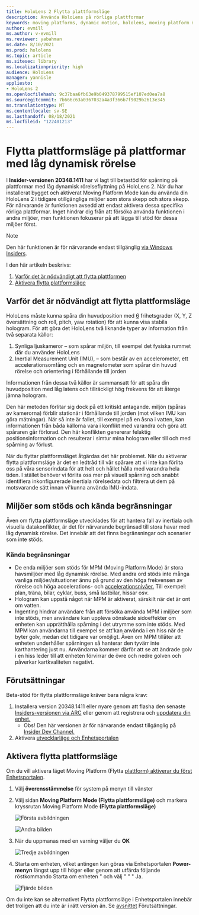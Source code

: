```yaml
---
title: HoloLens 2 Flytta plattformsläge
description: Använda HoloLens på rörliga plattformar
keywords: moving platforms, dynamic motion, hololens, moving platform mode
author: evmill
ms.author: v-evmill
ms.reviewer: yabahman
ms.date: 8/10/2021
ms.prod: hololens
ms.topic: article
ms.sitesec: library
ms.localizationpriority: high
audience: HoloLens
manager: yannisle
appliesto:
- HoloLens 2
ms.openlocfilehash: 9c37baa6fb63e9b049378799515ef107ed0ea7a8
ms.sourcegitcommit: 7b666c63a0367032a4a3f366b7f9029b2613e345
ms.translationtype: MT
ms.contentlocale: sv-SE
ms.lasthandoff: 08/18/2021
ms.locfileid: "122401213"
---
```

# <a name="moving-platform-mode-on-low-dynamic-motion-moving-platforms"></a>Flytta plattformsläge på plattformar med låg dynamisk rörelse

I **Insider-versionen 20348.1411** har vi lagt till betastöd för spårning på plattformar med låg dynamisk rörelseflyttning på HoloLens 2. När du har installerat bygget och aktiverat Moving Platform Mode kan du använda din HoloLens 2 i tidigare otillgängliga miljöer som stora skepp och stora skepp. För närvarande är funktionen avsedd att endast aktivera dessa specifika rörliga plattformar. Inget hindrar dig från att försöka använda funktionen i andra miljöer, men funktionen fokuserar på att lägga till stöd för dessa miljöer först.

> [!NOTE]
> Den här funktionen är för närvarande endast tillgänglig [via Windows Insiders](hololens-insider.md).

I den här artikeln beskrivs:

1. [Varför det är nödvändigt att flytta plattformen](#why-moving-platform-mode-is-necessary)
1. [Aktivera flytta plattformsläge](#enabling-moving-platform-mode)

## <a name="why-moving-platform-mode-is-necessary"></a>Varför det är nödvändigt att flytta plattformsläge

HoloLens måste kunna spåra din huvudposition med [6](https://en.wikipedia.org/wiki/Six_degrees_of_freedom) frihetsgrader (X, Y, Z översättning och roll, pitch, yaw rotation) för att kunna visa stabila hologram. För att göra det HoloLens två liknande typer av information från två separata källor:

1. Synliga ljuskameror – som spårar miljön, till exempel det fysiska rummet där du använder HoloLens
1. Inertial Measurement Unit (IMU), – som består av en accelerometer, ett accelerationsomfång och en magnetometer som spårar din huvud rörelse och orientering i förhållande till jorden

Informationen från dessa två källor är sammansatt för att spåra din huvudposition med låg latens och tillräckligt hög frekvens för att återge jämna hologram.

Den här metoden förlitar sig dock på ett kritiskt antagande. miljön (spåras av kamerorna) förblir stationär i förhållande till jorden (mot vilken IMU kan göra mätningar). När så inte är fallet, till exempel på en åsna i vatten, kan informationen från båda källorna vara i konflikt med varandra och göra att spåraren går förlorad. Den här konflikten genererar felaktig positionsinformation och resulterar i simtur mina hologram eller till och med spårning av förlust.

När du flyttar plattformsläget åtgärdas det här problemet. När du aktiverar flytta plattformsläge är det en ledtråd till vår spårare att vi inte kan förlita oss på våra sensorindata för att helt och hållet hålla med varandra hela tiden. I stället behöver vi förlita oss mer på visuell spårning och snabbt identifiera inkonfigurerade inertiala rörelsedata och filtrera ut dem på motsvarande sätt innan vi&#39;kunna använda IMU-indata.

## <a name="supported-environments-and-known-limitations"></a>Miljöer som stöds och kända begränsningar

Även om flytta plattformsläge utvecklades för att hantera fall av inertiala och visuella datakonflikter, är det för närvarande begränsad till stora havar med låg dynamisk rörelse. Det innebär att det finns begränsningar och scenarier som inte stöds.

### <a name="known-limitations"></a>Kända begränsningar

- De enda miljöer som stöds för MPM (Moving Platform Mode) är stora havsmiljöer med låg dynamisk rörelse. Med andra ord stöds inte många  vanliga miljöer/situationer ännu på grund av den höga frekvensen av rörelse och höga accelerations- och [accelerationsnivåer.](https://en.wikipedia.org/wiki/Jerk_(physics)) Till exempel: plan, träna, bilar, cyklar, buss, små lastbilar, hissar osv.
- Hologram kan uppstå något när MPM är aktiverat, särskilt när det är ont om vatten.
- Ingenting hindrar användare från att försöka använda MPM i miljöer som inte stöds, men användare kan uppleva oönskade sidoeffekter om enheten kan upprätthålla spårning i det utrymme som inte stöds. Med MPM kan användarna till exempel se att&#39;kan använda i en hiss när de byter golv, medan det tidigare var omöjligt. Även om MPM tillåter att enheten underhåller spårningen så hanterar den tyvärr inte karthantering just nu. Användarna kommer därför att se att ändrade golv i en hiss leder till att enheten förvirrar de övre och nedre golven och påverkar kartkvaliteten negativt.

## <a name="prerequisites"></a>Förutsättningar

Beta-stöd för flytta plattformsläge kräver bara några krav:

1. Installera version 20348.1411 eller nyare genom att flasha den senaste [Insiders-versionen via ARC](hololens-insider.md#ffu-download-and-flash-directions) eller genom att registrera och [uppdatera din enhet.](hololens-insider.md#start-receiving-insider-builds)
   - Obs! Den här versionen är för närvarande endast tillgänglig på [Insider Dev Channel.](hololens-insider.md#start-receiving-insider-builds)
2. Aktivera [utvecklarläge och Enhetsportalen](/mixed-reality/develop/platform-capabilities-and-apis/using-the-windows-device-portal)

## <a name="enabling-moving-platform-mode"></a>Aktivera flytta plattformsläge

Om du vill aktivera läget Moving Platform (Flytta [plattform) aktiverar du först Enhetsportalen](/windows/mixed-reality/develop/platform-capabilities-and-apis/using-the-windows-device-portal).

1. Välj **överensstämmelse** för system på menyn till vänster
2. Välj sidan **Moving Platform Mode (Flytta plattformsläge)** och markera kryssrutan Moving Platform Mode **(Flytta plattformsläge)**

   ![Första avbildningen](.\images\moving-platform-1x.png)
 
     ![Andra bilden](.\images\moving-platform-2x.png)

3. När du uppmanas med en varning väljer du **OK**

   ![Tredje avbildningen](.\images\moving-platform-3x.png)

4. Starta om enheten, vilket antingen kan göras via Enhetsportalen **Power-menyn** längst upp till höger eller genom att utfärda följande röstkommando Starta om enheten &quot; och välj &quot; &quot; &quot; Ja.

   ![Fjärde bilden](.\images\moving-platform-4x.png)

Om du inte kan se alternativet Flytta plattformsläge i Enhetsportalen innebär det troligen att du inte är i rätt version än. Se [avsnittet](#prerequisites) Förutsättningar.
